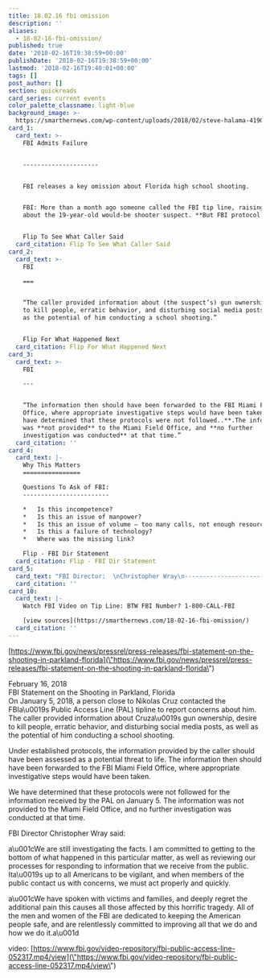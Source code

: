 ```yaml
---
title: 18.02.16 fbi omission
description: ''
aliases:
  - 18-02-16-fbi-omission/
published: true
date: '2018-02-16T19:38:59+00:00'
publishDate: '2018-02-16T19:38:59+00:00'
lastmod: '2018-02-16T19:40:01+00:00'
tags: []
post_author: []
section: quickreads
card_series: current events
color_palette_classname: light-blue
background_image: >-
  https://smarthernews.com/wp-content/uploads/2018/02/steve-halama-419088-360x360.jpg
card_1:
  card_text: >-
    FBI Admits Failure  


    ---------------------


    FBI releases a key omission about Florida high school shooting.


    FBI: More than a month ago someone called the FBI tip line, raising concerns
    about the 19-year-old would-be shooter suspect. **But FBI protocol failed.**


    Flip To See What Caller Said
  card_citation: Flip To See What Caller Said
card_2:
  card_text: >-
    FBI

    ===


    “The caller provided information about (the suspect’s) gun ownership, desire
    to kill people, erratic behavior, and disturbing social media posts, as well
    as the potential of him conducting a school shooting.”


    Flip For What Happened Next
  card_citation: Flip For What Happened Next
card_3:
  card_text: >-
    FBI

    ---


    “The information then should have been forwarded to the FBI Miami Field
    Office, where appropriate investigative steps would have been taken. **We
    have determined that these protocols were not followed..**.The information
    was **not provided** to the Miami Field Office, and **no further
    investigation was conducted** at that time.”
  card_citation: ''
card_4:
  card_text: |-
    Why This Matters
    ================

    Questions To Ask of FBI:
    ------------------------

    *   Is this incompetence?
    *   Is this an issue of manpower?
    *   Is this an issue of volume – too many calls, not enough resources?
    *   Is this a failure of technology?
    *   Where was the missing link?

    Flip - FBI Dir Statement
  card_citation: Flip - FBI Dir Statement
card_5:
  card_text: "FBI Director:  \nChristopher Wray\n--------------------------------\n\na\x1CWe have spoken with victims and families, and deeply regret the additional pain this causes all those affected by this horrific tragedy. All of the men and women of the FBI are dedicated to keeping the American people safe, and are relentlessly committed to improving all that we do and how we do it.a\x1D"
  card_citation: ''
card_10:
  card_text: |-
    Watch FBI Video on Tip Line: BTW FBI Number? 1-800-CALL-FBI

    [view sources](https://smarthernews.com/18-02-16-fbi-omission/)
  card_citation: ''
---
```

[https://www.fbi.gov/news/pressrel/press-releases/fbi-statement-on-the-shooting-in-parkland-florida](\"https://www.fbi.gov/news/pressrel/press-releases/fbi-statement-on-the-shooting-in-parkland-florida\")

February 16, 2018  
FBI Statement on the Shooting in Parkland, Florida  
On January 5, 2018, a person close to Nikolas Cruz contacted the FBIa\\u0019s Public Access Line (PAL) tipline to report concerns about him. The caller provided information about Cruza\\u0019s gun ownership, desire to kill people, erratic behavior, and disturbing social media posts, as well as the potential of him conducting a school shooting.

Under established protocols, the information provided by the caller should have been assessed as a potential threat to life. The information then should have been forwarded to the FBI Miami Field Office, where appropriate investigative steps would have been taken.

We have determined that these protocols were not followed for the information received by the PAL on January 5. The information was not provided to the Miami Field Office, and no further investigation was conducted at that time.

FBI Director Christopher Wray said:

a\\u001cWe are still investigating the facts. I am committed to getting to the bottom of what happened in this particular matter, as well as reviewing our processes for responding to information that we receive from the public. Ita\\u0019s up to all Americans to be vigilant, and when members of the public contact us with concerns, we must act properly and quickly.

a\\u001cWe have spoken with victims and families, and deeply regret the additional pain this causes all those affected by this horrific tragedy. All of the men and women of the FBI are dedicated to keeping the American people safe, and are relentlessly committed to improving all that we do and how we do it.a\\u001d

video: [https://www.fbi.gov/video-repository/fbi-public-access-line-052317.mp4/view](\"https://www.fbi.gov/video-repository/fbi-public-access-line-052317.mp4/view\")